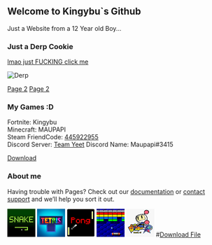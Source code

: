 ## Welcome to Kingybu`s Github                                                                         

Just a Website from a 12 Year old Boy...

### Just a Derp Cookie

[lmao just FUCKING click me](https://www.youtube.com/watch?v=NfSGm9DDQ3o)

<img src="https://lh3.googleusercontent.com/0Uowdfw88nMFMzk87J7CuKGAqGBs-Uts-6Ur8M1wu99mYOb6DlJ9sDrHeEWOyx0v9utUtLxnZTKeOZb74E72pA=s400" alt="Derp" width="200" height="200">



<a href="https://Kingybu.github.io/page2.md/">Page 2</a>
<a href="page2.md">Page 2</a>

### My Games :D

Fortnite: Kingybu     
Minecraft: MAUPAPI                                                            
Steam FriendCode: [445922955](https://s.team/p/cpng-fvmq/WFJDBPKB)                                   
Discord Server: [Team Yeet](https://discord.gg/Ed2sVzQ)
Discord Name: Maupapi#3415

<!-- Place this tag where you want the button to render. -->
<a class="github-button" href="https://raw.githubusercontent.com/Kingybu/Kingybu.github.io/master/patrick.png" data-icon="octicon-download" data-size="large" aria-label="Download ntkme/github-buttons on GitHub">Download</a>


### About me

Having trouble with Pages? Check out our [documentation](https://docs.github.com/categories/github-pages-basics/) or [contact support](https://github.com/contact) and we’ll help you sort it out. 


[![Snake](snake.png "Snake")](snake.html)
[![Tetris](tetris.png "Tetris")](tetris.html)
[![Pong](pong.png "Pong")](pong.html)
[![Breakout](Breakout.png "Breakout")](breakout.html)
[![Bomberman](bomberman.png "Bomberman")](bomberman.html)
#<a href="patrick.png" download>Download File</a>


